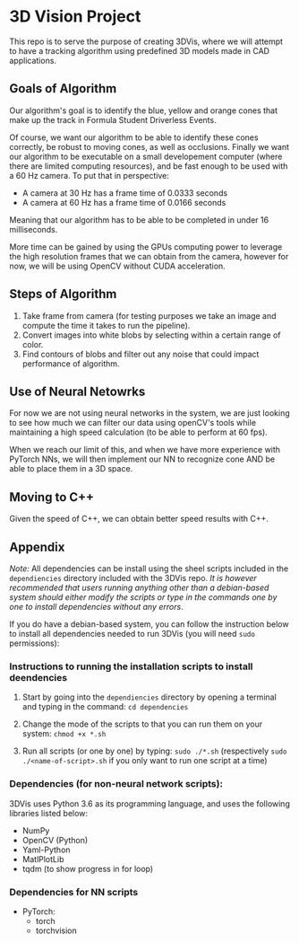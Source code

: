 # 3D Vision Project

This repo is to serve the purpose of creating 3DVis, where we will attempt to have a tracking algorithm using predefined 3D models made in CAD applications.

## Goals of Algorithm

Our algorithm's goal is to identify the blue, yellow and orange cones that make up the track in Formula Student Driverless Events.

Of course, we want our algorithm to be able to identify these cones correctly, be robust to moving cones, as well as occlusions. Finally we want our algorithm to be executable on a small developement computer (where there are limited computing resources), and be fast enough to be used with a 60 Hz camera. To put that in perspective:

* A camera at 30 Hz has a frame time of 0.0333 seconds
* A camera at 60 Hz has a frame time of 0.0166 seconds

Meaning that our algorithm has to be able to be completed in under 16 milliseconds.

More time can be gained by using the GPUs computing power to leverage the high resolution frames that we can obtain from the camera, however for now, we will be using OpenCV without CUDA acceleration.

## Steps of Algorithm
1. Take frame from camera (for testing purposes we take an image and compute the time it takes to run the pipeline).
2. Convert images into white blobs by selecting within a certain range of color.
3. Find contours of blobs and filter out any noise that could impact performance of algorithm.

## Use of Neural Netowrks
For now we are not using neural networks in the system, we are just looking to see how much we can filter our data using openCV's tools while maintaining a high speed calculation (to be able to perform at 60 fps).

When we reach our limit of this, and when we have more experience with PyTorch NNs, we will then implement our NN to recognize cone AND be able to place them in a 3D space.

## Moving to C++
Given the speed of C++, we can obtain better speed results with C++.

## Appendix

*Note:* All dependencies can be install using the sheel scripts included in the ```dependiencies``` directory included with the 3DVis repo. *It is however recommended that users running anything other than a debian-based system should either modify the scripts or type in the commands one by one to install dependencies without any errors*.

If you do have a debian-based system, you can follow the instruction below to install all dependencies needed to run 3DVis (you will need ```sudo``` permissions):

### Instructions to running the installation scripts to install deendencies
1. Start by going into the ```dependiencies``` directory by opening a terminal and typing in the command:
    ```cd dependencies```

2. Change the mode of the scripts to that you can run them on your system:
    ```chmod +x *.sh```

3. Run all scripts (or one by one) by typing:
    ```sudo ./*.sh```   (respectively ```sudo ./<name-of-script>.sh``` if you only want to run one script at a time)

### Dependencies (for non-neural network scripts):
3DVis uses Python 3.6 as its programming language, and uses the following libraries listed below:

* NumPy
* OpenCV (Python)
* Yaml-Python
* MatlPlotLib
* tqdm (to show progress in for loop)

### Dependencies for NN scripts

* PyTorch:
    * torch
    * torchvision